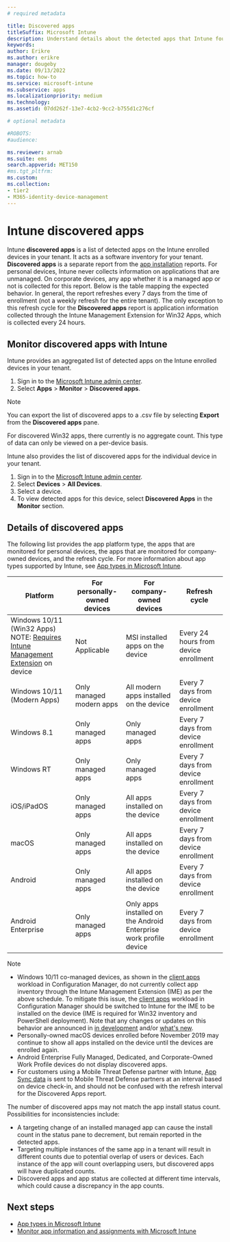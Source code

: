 ```yaml
---
# required metadata

title: Discovered apps
titleSuffix: Microsoft Intune
description: Understand details about the detected apps that Intune found on a device.
keywords:
author: Erikre
ms.author: erikre
manager: dougeby
ms.date: 09/13/2022
ms.topic: how-to
ms.service: microsoft-intune
ms.subservice: apps
ms.localizationpriority: medium
ms.technology:
ms.assetid: 07dd262f-13e7-4cb2-9cc2-b755d1c276cf

# optional metadata

#ROBOTS:
#audience:

ms.reviewer: arnab
ms.suite: ems
search.appverid: MET150
#ms.tgt_pltfrm:
ms.custom: 
ms.collection:
- tier2
- M365-identity-device-management
---
```


# Intune discovered apps

Intune **discovered apps** is a list of detected apps on the Intune enrolled devices in your tenant. It acts as a software inventory for your tenant. **Discovered apps** is a separate report from the [app installation](apps-monitor.md) reports. For personal devices, Intune never collects information on applications that are unmanaged. On corporate devices, any app whether it is a managed app or not is collected for this report. Below is the table mapping the expected behavior. In general, the report refreshes every 7 days from the time of enrollment (not a weekly refresh for the entire tenant). The only exception to this refresh cycle for the **Discovered apps** report is application information collected through the Intune Management Extension for Win32 Apps, which is collected every 24 hours.

## Monitor discovered apps with Intune

Intune provides an aggregated list of detected apps on the Intune enrolled devices in your tenant.

1. Sign in to the [Microsoft Intune admin center](https://go.microsoft.com/fwlink/?linkid=2109431).
2. Select **Apps** > **Monitor** > **Discovered apps**.

>[!NOTE]
>You can export the list of discovered apps to a .csv file by selecting **Export** from the **Discovered apps** pane.
>
>For discovered Win32 apps, there currently is no aggregate count. This type of data can only be viewed on a per-device basis.

Intune also provides the list of discovered apps for the individual device in your tenant.

1. Sign in to the [Microsoft Intune admin center](https://go.microsoft.com/fwlink/?linkid=2109431).
2. Select **Devices** > **All Devices**.
3. Select a device.
4. To view detected apps for this device, select **Discovered Apps** in the **Monitor** section.

## Details of discovered apps

The following list provides the app platform type, the apps that are monitored for personal devices, the apps that are monitored for company-owned devices, and the refresh cycle. For more information about app types supported by Intune, see [App types in Microsoft Intune](apps-add.md#app-types-in-microsoft-intune).

| Platform | For personally-owned devices | For company-owned devices | Refresh cycle |
|------------------------------------------------------------------------|----------------------------------|--------------------------------------------------|---------------------------------------|
| Windows 10/11 (Win32 Apps) NOTE: [Requires Intune Management Extension](intune-management-extension.md) on device | Not Applicable | MSI installed apps on the device | Every 24 hours from device enrollment |
| Windows 10/11 (Modern Apps) | Only managed modern apps | All modern apps installed on the device | Every 7 days from device enrollment |
| Windows 8.1 | Only managed apps | Only managed apps | Every 7 days from device enrollment |
| Windows RT | Only managed apps | Only managed apps | Every 7 days from device enrollment |
| iOS/iPadOS | Only managed apps | All apps installed on the device | Every 7 days from device enrollment |
| macOS | Only managed apps | All apps installed on the device | Every 7 days from device enrollment |
| Android | Only managed apps | All apps installed on the device | Every 7 days from device enrollment |
| Android Enterprise | Only managed apps | Only apps installed on the Android Enterprise work profile device | Every 7 days from device enrollment |

> [!NOTE]
> - Windows 10/11 co-managed devices, as shown in the [client apps](../../configmgr/comanage/workloads.md#client-apps) workload in Configuration Manager, do not currently collect app inventory through the Intune Management Extension (IME) as per the above schedule. To mitigate this issue, the [client apps](../../configmgr/comanage/workloads.md#client-apps) workload in Configuration Manager should be switched to Intune for the IME to be installed on the device (IME is required for Win32 inventory and PowerShell deployment). Note that any changes or updates on this behavior are announced in [in development](../fundamentals/in-development.md) and/or [what's new](../fundamentals/whats-new.md).
> - Personally-owned macOS devices enrolled before November 2019 may continue to show all apps installed on the device until the devices are enrolled again.
> - Android Enterprise Fully Managed, Dedicated, and Corporate-Owned Work Profile devices do not display discovered apps.
> - For customers using a Mobile Threat Defense partner with Intune, [App Sync data](../protect/mtd-connector-enable.md) is sent to Mobile Threat Defense partners at an interval based on device check-in, and should not be confused with the refresh interval for the Discovered Apps report.

The number of discovered apps may not match the app install status count. Possibilities for inconsistencies include:

- A targeting change of an installed managed app can cause the install count in the status pane to decrement, but remain reported in the detected apps.
- Targeting multiple instances of the same app in a tenant will result in different counts due to potential overlap of users or devices. Each instance of the app will count overlapping users, but discovered apps will have duplicated counts.
- Discovered apps and app status are collected at different time intervals, which could cause a discrepancy in the app counts.

## Next steps

- [App types in Microsoft Intune](apps-add.md#app-types-in-microsoft-intune)
- [Monitor app information and assignments with Microsoft Intune](apps-monitor.md)
